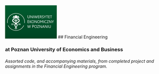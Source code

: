 ![](/ueplogo.png "University of Economics, Poznan") ## Financial Engineering
### at Poznan University of Economics and Business

###### Assorted code, and accompanying materials, from completed project and assignments in the Financial Engineering program.


